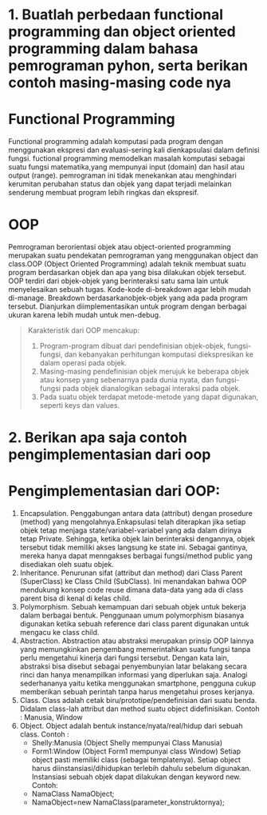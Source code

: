 # 1. Buatlah perbedaan functional programming dan object oriented programming dalam bahasa pemrograman pyhon, serta berikan contoh masing-masing code nya
  # Functional Programming
  Functional programming adalah komputasi pada program dengan menggunakan ekspresi dan evaluasi-sering kali dienkapsulasi dalam definisi fungsi. fuctional programming memodelkan masalah komputasi sebagai suatu fungsi matematika,yang mempunyai input (domain) dan hasil atau output (range). pemrograman ini tidak menekankan atau menghindari kerumitan perubahan status dan objek yang dapat terjadi melainkan senderung membuat program lebih ringkas dan ekspresif.
  # OOP
  Pemrograman berorientasi objek atau object-oriented programming merupakan suatu pendekatan pemrograman yang menggunakan object dan class.OOP (Object Oriented Programming) adalah teknik membuat suatu program berdasarkan objek dan apa yang bisa dilakukan objek tersebut. OOP terdiri dari objek-objek yang berinteraksi satu sama lain untuk menyelesaikan sebuah tugas. Kode-kode di-breakdown agar lebih mudah di-manage. Breakdown berdasarkanobjek-objek yang ada pada program tersebut. Dianjurkan  diimplementasikan untuk program dengan berbagai ukuran karena lebih mudah untuk men-debug. 
  > Karakteristik dari OOP mencakup:
  > 1) Program-program dibuat dari pendefinisian objek-objek, fungsi-fungsi, dan kebanyakan perhitungan komputasi diekspresikan ke dalam operasi pada objek.
  > 2) Masing-masing pendefinisian objek merujuk ke beberapa objek atau konsep yang sebenarnya pada dunia nyata, dan fungsi-fungsi pada objek dianalogikan sebagai interaksi pada objek. 
  > 3) Pada suatu objek terdapat metode-metode yang dapat digunakan, seperti keys dan values.
 
# 2. Berikan apa saja contoh pengimplementasian dari oop
# Pengimplementasian dari OOP:
  1) Encapsulation. Penggabungan antara data (attribut) dengan prosedure (method) yang mengolahnya.Enkapsulasi telah diterapkan jika setiap objek tetap menjaga state/variabel-variabel yang ada dalam dirinya tetap Private. Sehingga, ketika objek lain berinteraksi dengannya, objek tersebut tidak memiliki akses langsung ke state ini. Sebagai gantinya, mereka hanya dapat menngakses berbagai fungsi/method public yang disediakan oleh suatu objek.
  2) Inheritance. Penurunan sifat (attribut dan method) dari Class Parent (SuperClass) ke Class Child (SubClass). Ini menandakan bahwa OOP mendukung konsep code reuse dimana data-data yang ada di class parent bisa di kenal di kelas child.
  3) Polymorphism. Sebuah kemampuan dari sebuah objek untuk bekerja dalam berbagai bentuk. Penggunaan umum polymorphism biasanya digunakan ketika sebuah reference dari class parent digunakan untuk mengacu ke class child.
  4) Abstraction. Abstraction atau abstraksi merupakan prinsip OOP lainnya yang memungkinkan pengembang memerintahkan suatu fungsi tanpa perlu mengetahui kinerja dari fungsi tersebut. Dengan kata lain, abstraksi bisa disebut sebagai penyembunyian latar belakang secara rinci dan hanya menampilkan informasi yang diperlukan saja. Analogi sederhananya yaitu ketika menggunakan smartphone, pengguna cukup memberikan sebuah perintah tanpa harus mengetahui proses kerjanya.
  5) Class. Class adalah cetak biru/prototipe/pendefinisian dari suatu benda. Didalam class-lah attribut dan method suatu object didefinisikan. Contoh : Manusia, Window
  6) Object. Object adalah bentuk instance/nyata/real/hidup dari sebuah class. 
     Contoh :
     - Shelly:Manusia (Object Shelly mempunyai Class Manusia)
     - Form1:Window (Object Form1 mempunyai class Window)
     Setiap object pasti memiliki class (sebagai templatenya). Setiap object harus diinstansiasi/dihidupkan terlebih dahulu sebelum digunakan. Instansiasi sebuah objek dapat dilakukan dengan keyword new. 
     Contoh:
     - NamaClass NamaObject;
     - NamaObject=new NamaClass(parameter_konstruktornya);

     
